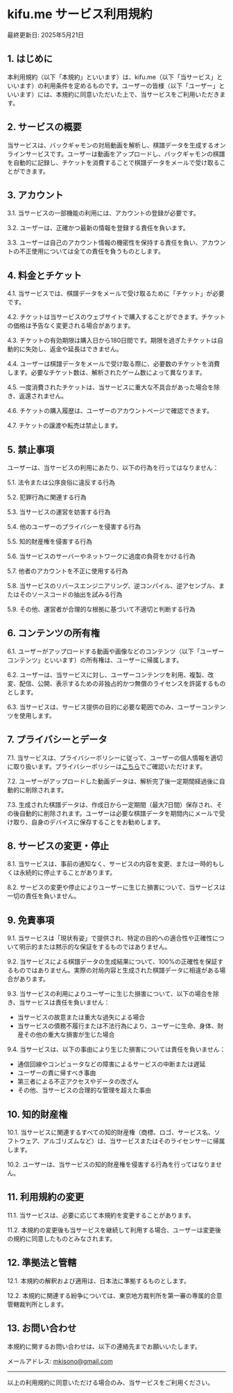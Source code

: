 # kifu.me サービス利用規約

最終更新日: 2025年5月21日

## 1. はじめに

本利用規約（以下「本規約」といいます）は、kifu.me（以下「当サービス」といいます）の利用条件を定めるものです。ユーザーの皆様（以下「ユーザー」といいます）には、本規約に同意いただいた上で、当サービスをご利用いただきます。

## 2. サービスの概要

当サービスは、バックギャモンの対局動画を解析し、棋譜データを生成するオンラインサービスです。ユーザーは動画をアップロードし、バックギャモンの棋譜を自動的に記録し、チケットを消費することで棋譜データをメールで受け取ることができます。

## 3. アカウント

3.1. 当サービスの一部機能の利用には、アカウントの登録が必要です。

3.2. ユーザーは、正確かつ最新の情報を登録する責任を負います。

3.3. ユーザーは自己のアカウント情報の機密性を保持する責任を負い、アカウントの不正使用については全ての責任を負うものとします。

## 4. 料金とチケット

4.1. 当サービスでは、棋譜データをメールで受け取るために「チケット」が必要です。

4.2. チケットは当サービスのウェブサイトで購入することができます。チケットの価格は予告なく変更される場合があります。

4.3. チケットの有効期限は購入日から180日間です。期限を過ぎたチケットは自動的に失効し、返金や延長はできません。

4.4. ユーザーは棋譜データをメールで受け取る際に、必要数のチケットを消費します。必要なチケット数は、解析されたゲーム数によって異なります。

4.5. 一度消費されたチケットは、当サービスに重大な不具合があった場合を除き、返還されません。

4.6. チケットの購入履歴は、ユーザーのアカウントページで確認できます。

4.7. チケットの譲渡や転売は禁止します。

## 5. 禁止事項

ユーザーは、当サービスの利用にあたり、以下の行為を行ってはなりません：

5.1. 法令または公序良俗に違反する行為

5.2. 犯罪行為に関連する行為

5.3. 当サービスの運営を妨害する行為

5.4. 他のユーザーのプライバシーを侵害する行為

5.5. 知的財産権を侵害する行為

5.6. 当サービスのサーバーやネットワークに過度の負荷をかける行為

5.7. 他者のアカウントを不正に使用する行為

5.8. 当サービスのリバースエンジニアリング、逆コンパイル、逆アセンブル、またはそのソースコードの抽出を試みる行為

5.9. その他、運営者が合理的な根拠に基づいて不適切と判断する行為

## 6. コンテンツの所有権

6.1. ユーザーがアップロードする動画や画像などのコンテンツ（以下「ユーザーコンテンツ」といいます）の所有権は、ユーザーに帰属します。

6.2. ユーザーは、当サービスに対し、ユーザーコンテンツを利用、複製、改変、配信、公開、表示するための非独占的かつ無償のライセンスを許諾するものとします。

6.3. 当サービスは、サービス提供の目的に必要な範囲でのみ、ユーザーコンテンツを使用します。

## 7. プライバシーとデータ

7.1. 当サービスは、プライバシーポリシーに従って、ユーザーの個人情報を適切に取り扱います。プライバシーポリシーは[こちら](PRIVACY_jp.md)でご確認いただけます。

7.2. ユーザーがアップロードした動画データは、解析完了後一定期間経過後に自動的に削除されます。

7.3. 生成された棋譜データは、作成日から一定期間（最大7日間）保存され、その後自動的に削除されます。ユーザーは必要な棋譜データを期間内にメールで受け取り、自身のデバイスに保存することをお勧めします。

## 8. サービスの変更・停止

8.1. 当サービスは、事前の通知なく、サービスの内容を変更、または一時的もしくは永続的に停止することがあります。

8.2. サービスの変更や停止によりユーザーに生じた損害について、当サービスは一切の責任を負いません。

## 9. 免責事項

9.1. 当サービスは「現状有姿」で提供され、特定の目的への適合性や正確性について明示的または黙示的な保証をするものではありません。

9.2. 当サービスによる棋譜データの生成結果について、100%の正確性を保証するものではありません。実際の対局内容と生成された棋譜データに相違がある場合があります。

9.3. 当サービスの利用によりユーザーに生じた損害について、以下の場合を除き、当サービスは責任を負いません：
   - 当サービスの故意または重大な過失による場合
   - 当サービスの債務不履行または不法行為により、ユーザーに生命、身体、財産その他の重大な損害が生じた場合

9.4. 当サービスは、以下の事由により生じた損害については責任を負いません：
   - 通信回線やコンピュータなどの障害によるサービスの中断または遅延
   - ユーザーの責に帰すべき事由
   - 第三者による不正アクセスやデータの改ざん
   - その他、当サービスの合理的な管理を超えた事由

## 10. 知的財産権

10.1. 当サービスに関連するすべての知的財産権（商標、ロゴ、サービス名、ソフトウェア、アルゴリズムなど）は、当サービスまたはそのライセンサーに帰属します。

10.2. ユーザーは、当サービスの知的財産権を侵害する行為を行ってはなりません。

## 11. 利用規約の変更

11.1. 当サービスは、必要に応じて本規約を変更することがあります。

11.2. 本規約の変更後も当サービスを継続して利用する場合、ユーザーは変更後の規約に同意したものとみなされます。

## 12. 準拠法と管轄

12.1. 本規約の解釈および適用は、日本法に準拠するものとします。

12.2. 本規約に関連する紛争については、東京地方裁判所を第一審の専属的合意管轄裁判所とします。

## 13. お問い合わせ

本規約に関するお問い合わせは、以下の連絡先までお願いいたします。

メールアドレス: [mkisono@gmail.com](mailto:mkisono@gmail.com)

---

以上の利用規約に同意いただける場合のみ、当サービスをご利用ください。